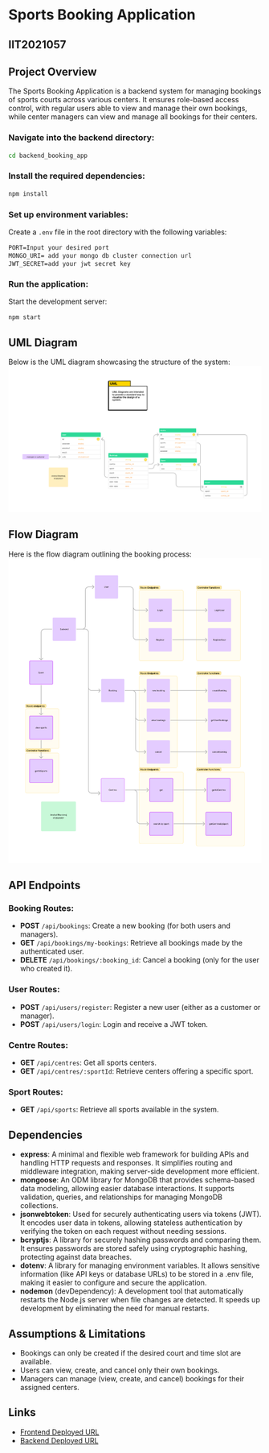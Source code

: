 


# Sports Booking Application
## IIT2021057


## Project Overview
The Sports Booking Application is a backend system for managing bookings of sports courts across various centers. It ensures role-based access control, with regular users able to view and manage their own bookings, while center managers can view and manage all bookings for their centers.



### Navigate into the backend directory:

```bash
cd backend_booking_app
```

### Install the required dependencies:

```bash
npm install
```

### Set up environment variables:
Create a `.env` file in the root directory with the following variables:

```plaintext
PORT=Input your desired port
MONGO_URI= add your mongo db cluster connection url
JWT_SECRET=add your jwt secret key
```

### Run the application:
Start the development server:

```bash
npm start
```

## UML Diagram
Below is the UML diagram showcasing the structure of the system:
![UML Diagram](UML.png)

## Flow Diagram
Here is the flow diagram outlining the booking process:
![Flow Diagram](Flow_diagram.png)

## API Endpoints

### Booking Routes:
- **POST** `/api/bookings`: Create a new booking (for both users and managers).
- **GET** `/api/bookings/my-bookings`: Retrieve all bookings made by the authenticated user.
- **DELETE** `/api/bookings/:booking_id`: Cancel a booking (only for the user who created it).

### User Routes:
- **POST** `/api/users/register`: Register a new user (either as a customer or manager).
- **POST** `/api/users/login`: Login and receive a JWT token.

### Centre Routes:
- **GET** `/api/centres`: Get all sports centers.
- **GET** `/api/centres/:sportId`: Retrieve centers offering a specific sport.

### Sport Routes:
- **GET** `/api/sports`: Retrieve all sports available in the system.

## Dependencies
- **express**: A minimal and flexible web framework for building APIs and handling HTTP requests and responses. It simplifies routing and middleware integration, making server-side development more efficient.
- **mongoose**: An ODM library for MongoDB that provides schema-based data modeling, allowing easier database interactions. It supports validation, queries, and relationships for managing MongoDB collections.
- **jsonwebtoken**: Used for securely authenticating users via tokens (JWT). It encodes user data in tokens, allowing stateless authentication by verifying the token on each request without needing sessions.
- **bcryptjs**: A library for securely hashing passwords and comparing them. It ensures passwords are stored safely using cryptographic hashing, protecting against data breaches.
- **dotenv**: A library for managing environment variables. It allows sensitive information (like API keys or database URLs) to be stored in a .env file, making it easier to configure and secure the application.
- **nodemon** (devDependency): A development tool that automatically restarts the Node.js server when file changes are detected. It speeds up development by eliminating the need for manual restarts.

## Assumptions & Limitations
- Bookings can only be created if the desired court and time slot are available.
- Users can view, create, and cancel only their own bookings.
- Managers can manage (view, create, and cancel) bookings for their assigned centers.

## Links
- [Frontend Deployed URL](#)
- [Backend Deployed URL](#)
```
